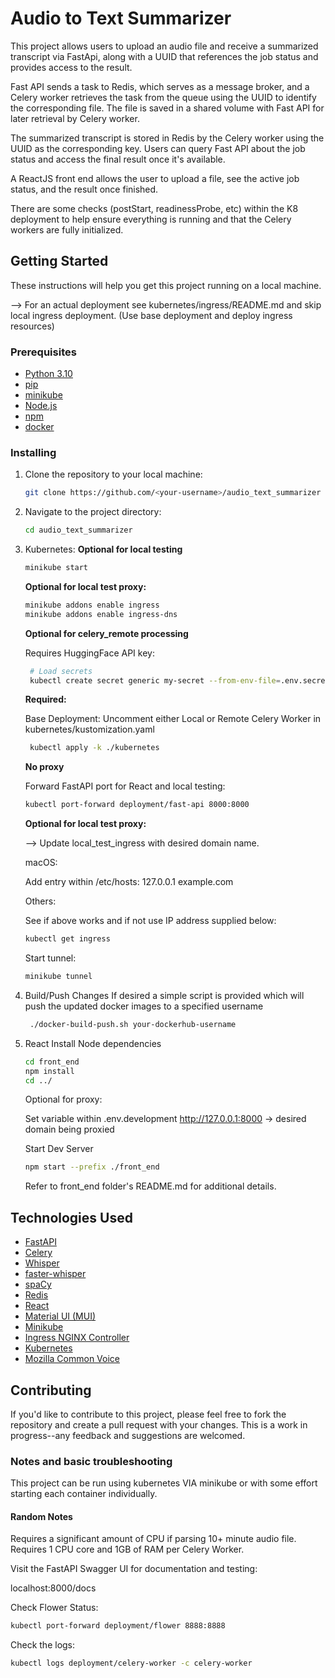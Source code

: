 # Audio to Text Summarizer

This project allows users to upload an audio file and receive a summarized transcript via FastApi,
along with a UUID that references the job status and provides access to the result.

Fast API sends a task to Redis, which serves as a message broker,
and a Celery worker retrieves the task from the queue using the UUID to identify the corresponding file.
The file is saved in a shared volume with Fast API for later retrieval by Celery worker.

The summarized transcript is stored in Redis by the Celery worker using the UUID as the corresponding key.
Users can query Fast API about the job status and access the final result once it's available.

A ReactJS front end allows the user to upload a file, see the active job status, and the result once finished.

There are some checks (postStart, readinessProbe, etc) within the K8 deployment to help ensure everything is running and that the Celery workers are fully initialized. 


## Getting Started

These instructions will help you get this project running on a local machine.

--> For an actual deployment see kubernetes/ingress/README.md and skip local ingress
deployment. (Use base deployment and deploy ingress resources)
### Prerequisites

- [Python 3.10](https://www.python.org/downloads/)
- [pip](https://pip.pypa.io/en/stable/installation/)
- [minikube](https://minikube.sigs.k8s.io/docs/)
- [Node.js](https://nodejs.org/en)
- [npm](https://www.npmjs.com/)
- [docker](https://www.docker.com/)

### Installing

1. Clone the repository to your local machine:
   ```bash
   git clone https://github.com/<your-username>/audio_text_summarizer
   ```
2. Navigate to the project directory:
   ```bash
   cd audio_text_summarizer
   ```
3. Kubernetes:
   **Optional for local testing**
   ```bash
   minikube start
   ```
   **Optional for local test proxy:**
   ```bash
   minikube addons enable ingress
   minikube addons enable ingress-dns
   ```
   **Optional for celery_remote processing**

   Requires HuggingFace API key:
   ```bash
    # Load secrets
    kubectl create secret generic my-secret --from-env-file=.env.secrets
   ```

   **Required:**

   Base Deployment:
   Uncomment either Local or Remote Celery Worker in kubernetes/kustomization.yaml
   ```bash
    kubectl apply -k ./kubernetes
    ```
   
   **No proxy**

   Forward FastAPI port for React and local testing:
   ```bash
   kubectl port-forward deployment/fast-api 8000:8000
   ```
   
   **Optional for local test proxy:**

   --> Update local_test_ingress with desired domain name.

   macOS:

   Add entry within /etc/hosts: 
   127.0.0.1 example.com

   Others:

   See if above works and if not use IP address supplied below:
   ```bash
   kubectl get ingress
   ```
   
   Start tunnel:
   ```bash
   minikube tunnel
   ```
4. Build/Push Changes
   If desired a simple script is provided which will push the updated docker images to a specified username
   ```bash
    ./docker-build-push.sh your-dockerhub-username
    ```
5. React
    Install Node dependencies
   ```bash
   cd front_end
   npm install 
   cd ../
   ```
   Optional for proxy:
   
   Set variable within .env.development
   http://127.0.0.1:8000 -> desired domain being proxied


   Start Dev Server    
   ```bash
   npm start --prefix ./front_end
   ```

   Refer to front_end folder's README.md for additional details.
   
## Technologies Used

- [FastAPI](https://fastapi.tiangolo.com/)
- [Celery](https://docs.celeryproject.org/en/stable/)
- [Whisper](https://github.com/openai/whisper)
- [faster-whisper](https://github.com/guillaumekln/faster-whisper)
- [spaCy](https://spacy.io/)
- [Redis](https://redis.io/)
- [React](https://react.dev/)
- [Material UI (MUI)](https://github.com/mui/material-ui)
- [Minikube](https://minikube.sigs.k8s.io/)
- [Ingress NGINX Controller](https://github.com/kubernetes/ingress-nginx)
- [Kubernetes](https://kubernetes.io/)
- [Mozilla Common Voice](https://github.com/common-voice/common-voice)

## Contributing

If you'd like to contribute to this project, please feel free to fork the repository and create
a pull request with your changes.
This is a work in progress--any feedback and suggestions are welcomed.

### Notes and basic troubleshooting

This project can be run using kubernetes VIA minikube or with some effort starting each container individually.

#### Random Notes

Requires a significant amount of CPU if parsing 10+ minute audio file.
Requires 1 CPU core and 1GB of RAM per Celery Worker.

Visit the FastAPI Swagger UI for documentation and testing:

localhost:8000/docs

Check Flower Status:
```bash
kubectl port-forward deployment/flower 8888:8888
```
Check the logs:
```bash
kubectl logs deployment/celery-worker -c celery-worker
```

